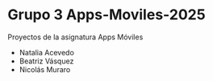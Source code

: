 # Grupo 3 Apps-Moviles-2025
Proyectos de la asignatura Apps Móviles
- Natalia Acevedo
- Beatriz Vásquez
- Nicolás Muraro
